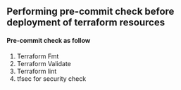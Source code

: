 ## Performing pre-commit check before deployment of terraform resources

#### Pre-commit check as follow

1. Terraform Fmt
2. Terraform Validate
3. Terraform lint
4. tfsec for security check

